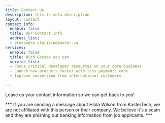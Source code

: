 ```yaml
---
title: Contact Us
description: this is meta description
layout: contact
contact_info:
  enable: false
  title: Our Contact Info
  address_list:
  - alexandre.clarizio@kaster.ca
services:
  enable: false
  title: With Gossas you can
  service_list:
  - Focus critical developer resources on your core business
  - Launch new products faster with less payments code
  - Improve conversion from international customers

---
```

Leave us your contact information so we can get back to you!

*** If you are sending a message about Hilda Wilson from KasterTech, we are not affiliated with this person or their company. We believe it's a scam and they are phishing out banking information from job applicants. ***
